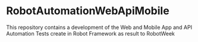 # RobotAutomationWebApiMobile
This repository contains a development of the Web and Mobile App and API Automation Tests create in Robot Framework as result to RobotWeek
